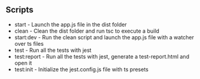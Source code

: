 ## Scripts 
* start - Launch the app.js file in the dist folder
* clean - Clean the dist folder and run tsc to execute a build
* start:dev - Run the clean script and launch the app.js file with a watcher over ts files
* test - Run all the tests with jest
* test:report - Run all the tests with jest, generate a test-report.html and open it
* test:init - Initialize the jest.config.js file with ts presets
